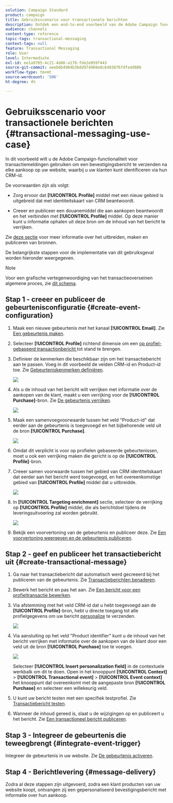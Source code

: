 ```yaml
---
solution: Campaign Standard
product: campaign
title: Gebruiksscenario voor transactionele berichten
description: Ontdek een end-to-end voorbeeld van de Adobe Campaign functionaliteit voor transactioneel overseinen.
audience: channels
content-type: reference
topic-tags: transactional-messaging
context-tags: null
feature: Transactional Messaging
role: User
level: Intermediate
exl-id: ee1a9705-4c21-4d46-a178-fde2e059f443
source-git-commit: aeeb6b4984b3bdd974960e8c6403876fdfedd886
workflow-type: tm+mt
source-wordcount: '506'
ht-degree: 4%

---
```


# Gebruiksscenario voor transactionele berichten {#transactional-messaging-use-case}

In dit voorbeeld wilt u de Adobe Campaign-functionaliteit voor transactiemeldingen gebruiken om een bevestigingsbericht te verzenden na elke aankoop op uw website, waarbij u uw klanten kunt identificeren via hun CRM-id.

De voorwaarden zijn als volgt:

* Zorg ervoor dat **[!UICONTROL Profile]** middel met een nieuw gebied is uitgebreid dat met identiteitskaart van CRM beantwoordt.

* Creeer en publiceer een douanemiddel die aan aankopen beantwoordt en het verbinden met **[!UICONTROL Profile]** middel. Op deze manier kunt u informatie ophalen uit deze bron om de inhoud van het bericht te verrijken.

Zie [deze sectie](../../developing/using/key-steps-to-add-a-resource.md) voor meer informatie over het uitbreiden, maken en publiceren van bronnen.

De belangrijkste stappen voor de implementatie van dit gebruiksgeval worden hieronder weergegeven.

>[!NOTE]
>
>Voor een grafische vertegenwoordiging van het transactieoverseinen algemene proces, zie [dit schema](../../channels/using/getting-started-with-transactional-msg.md#key-steps).

## Stap 1 - creeer en publiceer de gebeurtenisconfiguratie {#create-event-configuration}

1. Maak een nieuwe gebeurtenis met het kanaal **[!UICONTROL Email]**. Zie [Een gebeurtenis maken](../../channels/using/configuring-transactional-event.md#creating-an-event).

1. Selecteer **[!UICONTROL Profile]** richtend dimensie om een [op profiel-gebaseerd transactionbericht ](../../channels/using/configuring-transactional-event.md#profile-based-transactional-messages) tot stand te brengen.

1. Definieer de kenmerken die beschikbaar zijn om het transactiebericht aan te passen. Voeg in dit voorbeeld de velden CRM-id en Product-id toe. Zie [Gebeurteniskenmerken definiëren](../../channels/using/configuring-transactional-event.md#defining-the-event-attributes).

   ![](assets/message-center_usecase1.png)

1. Als u de inhoud van het bericht wilt verrijken met informatie over de aankopen van de klant, maakt u een verrijking voor de **[!UICONTROL Purchase]**-bron. Zie [De gebeurtenis verrijken](../../channels/using/configuring-transactional-event.md#enriching-the-transactional-message-content).

   ![](assets/message-center_usecase2.png)

1. Maak een samenvoegvoorwaarde tussen het veld &quot;Product-id&quot; dat eerder aan de gebeurtenis is toegevoegd en het bijbehorende veld uit de bron **[!UICONTROL Purchase]**.

   ![](assets/message-center_usecase3.png)

1. Omdat dit verplicht is voor op profielen gebaseerde gebeurtenissen, moet u ook een verrijking maken die gericht is op de **[!UICONTROL Profile]**-bron.

1. Creeer samen voorwaarde tussen het gebied van CRM identiteitskaart dat eerder aan het bericht werd toegevoegd, en het overeenkomstige gebied van **[!UICONTROL Profile]** middel dat u uitbreidde. <!--What's the purpose to have created a CRM ID for this event and to have the CRM ID as a join condition? could it be any other field provided you created it in the event?-->

   ![](assets/message-center_usecase4.png)

1. In **[!UICONTROL Targeting enrichment]** sectie, selecteer de verrijking op **[!UICONTROL Profile]** middel, die als berichtdoel tijdens de leveringsuitvoering zal worden gebruikt.

   ![](assets/message-center_usecase5.png)

1. Bekijk een voorvertoning van de gebeurtenis en publiceer deze. Zie [Een voorvertoning weergeven en de gebeurtenis publiceren](../../channels/using/publishing-transactional-event.md#previewing-and-publishing-the-event).

## Stap 2 - geef en publiceer het transactiebericht uit {#create-transactional-message}

1. Ga naar het transactiebericht dat automatisch werd gecreeerd bij het publiceren van de gebeurtenis. Zie [Transactieberichten benaderen](../../channels/using/editing-transactional-message.md#accessing-transactional-messages).

1. Bewerk het bericht en pas het aan. Zie [Een bericht voor een profieltransactie bewerken](../../channels/using/editing-transactional-message.md#editing-profile-transactional-message).

1. Via afstemming met het veld CRM-id dat u hebt toegevoegd aan de **[!UICONTROL Profile]**-bron, hebt u directe toegang tot alle profielgegevens om uw bericht [personalize](../../designing/using/personalization.md#inserting-a-personalization-field) te verzenden.

   ![](assets/message-center_usecase6.png)

1. Via aansluiting op het veld &quot;Product identifier&quot; kunt u de inhoud van het bericht verrijken met informatie over de aankopen van de klant door een veld uit de bron **[!UICONTROL Purchase]** toe te voegen.

   ![](assets/message-center_usecase7.png)

   Selecteer **[!UICONTROL Insert personalization field]** in de contextuele werkbalk om dit te doen. Open in het knooppunt **[!UICONTROL Context]** > **[!UICONTROL Transactional event]** > **[!UICONTROL Event context]** het knooppunt dat overeenkomt met de aangepaste bron **[!UICONTROL Purchase]** en selecteer een willekeurig veld.

1. U kunt uw bericht testen met een specifiek testprofiel. Zie [Transactiebericht testen](../../channels/using/testing-transactional-message.md#testing-a-transactional-message).

1. Wanneer de inhoud gereed is, slaat u de wijzigingen op en publiceert u het bericht. Zie [Een transactioneel bericht publiceren](../../channels/using/publishing-transactional-message.md#publishing-a-transactional-message).

## Stap 3 - Integreer de gebeurtenis die teweegbrengt {#integrate-event-trigger}

Integreer de gebeurtenis in uw website. Zie [De gebeurtenis activeren](../../channels/using/getting-started-with-transactional-msg.md#integrate-event-trigger).

## Stap 4 - Berichtlevering {#message-delivery}

Zodra al deze stappen zijn uitgevoerd, zodra een klant producten van uw website koopt, ontvangen zij een gepersonaliseerd bevestigingsbericht met informatie over hun aankoop.
